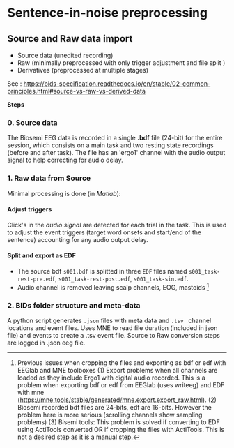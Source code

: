 
# Sentence-in-noise preprocessing
## Source and Raw data import 

- Source data (unedited recording)
- Raw (minimally preprocessed with only trigger adjustment and file split )
- Derivatives (preprocessed at multiple stages)
  
See : https://bids-specification.readthedocs.io/en/stable/02-common-principles.html#source-vs-raw-vs-derived-data

**Steps**
### 0. Source data
The Biosemi EEG data is recorded in a single **.bdf** file (24-bit) for the entire session, which consists on a main task and two resting state recordings (before and after task). 
The file has an  'ergo1' channel with the audio output signal to help correcting for audio delay.

### 1. Raw data from Source
Minimal processing is done (in *Matlab*):

#### Adjust triggers
Click's in the *audio signal* are detected for each trial in the task. This is used to adjust the event triggers (target word onsets and start/end of the sentence) accounting for any audio output delay.

#### Split and export as EDF 
- The source bdf `s001.bdf` is splitted in three `EDF` files named `s001_task-rest-pre.edf`, `s001_task-rest-post.edf`,  `s001_task-sin.edf`. 
- Audio channel is removed leaving scalp channels, EOG, mastoids [^1]

  
[^1]: Previous issues when cropping the files and exporting as bdf or edf with EEGlab and MNE toolboxes (1) Export problems when all channels are loaded as they include Ergo1 with digital audio recorded. This is a problem when exporting bdf or edf from EEGlab (uses writeeg) and EDF with mne (https://mne.tools/stable/generated/mne.export.export_raw.html). (2) Biosemi recorded bdf files are 24-bits, edf are 16-bits. However the problem here is more serious (scrolling channels show sampling problems) 
(3) Bisemi tools: This problem is solved if converting to EDF using ActiTools converted OR if cropping the files with ActiTools. This is not a desired step as it is a manual step. 

### 2. BIDs folder structure and meta-data
A python script generates `.json` files with meta data and `.tsv ` channel locations and event files.
Uses MNE to read file duration (included in json file) and events to create a .tsv event file. 
Source to Raw conversion steps are logged in .json eeg file. 




